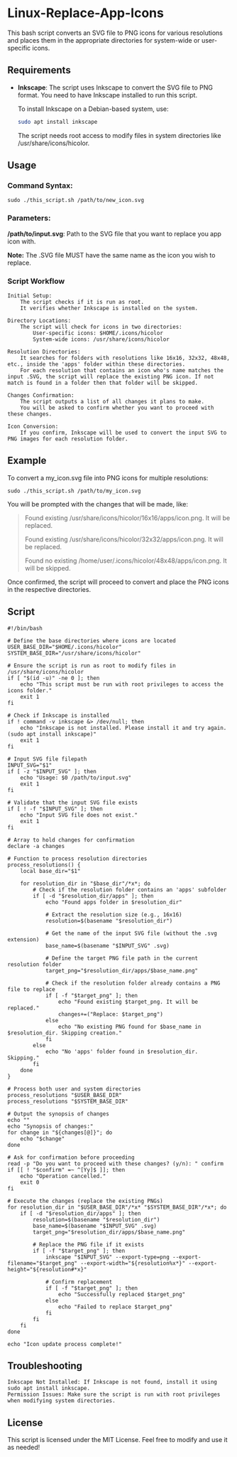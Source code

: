 # Linux-Replace-App-Icons
This bash script converts an SVG file to PNG icons for various resolutions and places them in the appropriate directories for system-wide or user-specific icons.

## Requirements

- **Inkscape**: The script uses Inkscape to convert the SVG file to PNG format. You need to have Inkscape installed to run this script.
  
  To install Inkscape on a Debian-based system, use:
  ```bash
  sudo apt install inkscape
  ```
  The script needs root access to modify files in system directories like /usr/share/icons/hicolor.
  
## Usage
### Command Syntax:

```
sudo ./this_script.sh /path/to/new_icon.svg
```

### Parameters:

**/path/to/input.svg**: Path to the SVG file that you want to replace you app icon with.

**Note:** The .SVG file MUST have the same name as the icon you wish to replace.

### Script Workflow

    Initial Setup:
        The script checks if it is run as root.
        It verifies whether Inkscape is installed on the system.

    Directory Locations:
        The script will check for icons in two directories:
            User-specific icons: $HOME/.icons/hicolor
            System-wide icons: /usr/share/icons/hicolor

    Resolution Directories:
        It searches for folders with resolutions like 16x16, 32x32, 48x48, etc., inside the 'apps' folder within these directories.
        For each resolution that contains an icon who's name matches the input .SVG, the script will replace the existing PNG icon. If not match is found in a folder then that folder will be skipped.

    Changes Confirmation:
        The script outputs a list of all changes it plans to make.
        You will be asked to confirm whether you want to proceed with these changes.

    Icon Conversion:
        If you confirm, Inkscape will be used to convert the input SVG to PNG images for each resolution folder.

## Example

To convert a my_icon.svg file into PNG icons for multiple resolutions:

```
sudo ./this_script.sh /path/to/my_icon.svg
```

You will be prompted with the changes that will be made, like:

> Found existing /usr/share/icons/hicolor/16x16/apps/icon.png. It will be replaced.
> 
> Found existing /usr/share/icons/hicolor/32x32/apps/icon.png. It will be replaced.
> 
> Found no existing /home/user/.icons/hicolor/48x48/apps/icon.png. It will be skipped.

Once confirmed, the script will proceed to convert and place the PNG icons in the respective directories.

## Script
```
#!/bin/bash

# Define the base directories where icons are located
USER_BASE_DIR="$HOME/.icons/hicolor"
SYSTEM_BASE_DIR="/usr/share/icons/hicolor"

# Ensure the script is run as root to modify files in /usr/share/icons/hicolor
if [ "$(id -u)" -ne 0 ]; then
    echo "This script must be run with root privileges to access the icons folder."
    exit 1
fi

# Check if Inkscape is installed
if ! command -v inkscape &> /dev/null; then
    echo "Inkscape is not installed. Please install it and try again. (sudo apt install inkscape)"
    exit 1
fi

# Input SVG file filepath
INPUT_SVG="$1"
if [ -z "$INPUT_SVG" ]; then
    echo "Usage: $0 /path/to/input.svg"
    exit 1
fi

# Validate that the input SVG file exists
if [ ! -f "$INPUT_SVG" ]; then
    echo "Input SVG file does not exist."
    exit 1
fi

# Array to hold changes for confirmation
declare -a changes

# Function to process resolution directories
process_resolutions() {
    local base_dir="$1"
    
    for resolution_dir in "$base_dir"/*x*; do
        # Check if the resolution folder contains an 'apps' subfolder
        if [ -d "$resolution_dir/apps" ]; then
            echo "Found apps folder in $resolution_dir"

            # Extract the resolution size (e.g., 16x16)
            resolution=$(basename "$resolution_dir")

            # Get the name of the input SVG file (without the .svg extension)
            base_name=$(basename "$INPUT_SVG" .svg)

            # Define the target PNG file path in the current resolution folder
            target_png="$resolution_dir/apps/$base_name.png"

            # Check if the resolution folder already contains a PNG file to replace
            if [ -f "$target_png" ]; then
                echo "Found existing $target_png. It will be replaced."
                changes+=("Replace: $target_png")
            else
                echo "No existing PNG found for $base_name in $resolution_dir. Skipping creation."
            fi
        else
            echo "No 'apps' folder found in $resolution_dir. Skipping."
        fi
    done
}

# Process both user and system directories
process_resolutions "$USER_BASE_DIR"
process_resolutions "$SYSTEM_BASE_DIR"

# Output the synopsis of changes
echo ""
echo "Synopsis of changes:"
for change in "${changes[@]}"; do
    echo "$change"
done

# Ask for confirmation before proceeding
read -p "Do you want to proceed with these changes? (y/n): " confirm
if [[ ! "$confirm" =~ ^[Yy]$ ]]; then
    echo "Operation cancelled."
    exit 0
fi

# Execute the changes (replace the existing PNGs)
for resolution_dir in "$USER_BASE_DIR"/*x* "$SYSTEM_BASE_DIR"/*x*; do
    if [ -d "$resolution_dir/apps" ]; then
        resolution=$(basename "$resolution_dir")
        base_name=$(basename "$INPUT_SVG" .svg)
        target_png="$resolution_dir/apps/$base_name.png"

        # Replace the PNG file if it exists
        if [ -f "$target_png" ]; then
            inkscape "$INPUT_SVG" --export-type=png --export-filename="$target_png" --export-width="${resolution%x*}" --export-height="${resolution#*x}"
            
            # Confirm replacement
            if [ -f "$target_png" ]; then
                echo "Successfully replaced $target_png"
            else
                echo "Failed to replace $target_png"
            fi
        fi
    fi
done

echo "Icon update process complete!"
```

## Troubleshooting
```
Inkscape Not Installed: If Inkscape is not found, install it using sudo apt install inkscape.
Permission Issues: Make sure the script is run with root privileges when modifying system directories.
```

## License

This script is licensed under the MIT License. Feel free to modify and use it as needed!
